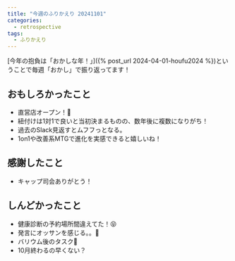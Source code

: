 ```yaml
---
title: "今週のふりかえり 20241101"
categories:
  - retrospective
tags:
  - ふりかえり
---
```


[今年の抱負は「おかしな年！」]({% post_url 2024-04-01-houfu2024 %})ということで毎週「おかし」で振り返ってます！  

## おもしろかったこと

- 直営店オープン！🎉
- 紐付けは1対1で良いと当初決まるものの、数年後に複数になりがち！
- 過去のSlack見返すとムフフっとなる。
- 1on1や改善系MTGで進化を実感できると嬉しいね！

## 感謝したこと

- キャップ司会ありがとう！

## しんどかったこと

- 健康診断の予約場所間違えてた！😝
- 発言にオッサンを感じる。。🥸
- バリウム後のタスク🥛
- 10月終わるの早くない？
